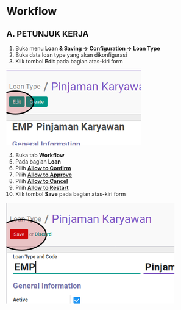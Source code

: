 # Workflow

## A. PETUNJUK KERJA

1. Buka menu **Loan & Saving -> Configuration -> Loan Type**
2. Buka data loan type yang akan dikonfigurasi
3. Klik tombol **Edit** pada bagian atas-kiri form

![](../../img/loan-type/tombol-edit.png)

4. Buka tab **Workflow**
5. Pada bagian **Loan**
6. Pilih **[Allow to Confirm](../loan-type.md#field-allow-confirm)**
7. Pilih **[Allow to Approve](../loan-type.md#field-allow-approve)**
8. Pilih **[Allow to Cancel](../loan-type.md#field-allow-cancel)**
9. Pilih **[Allow to Restart](../loan-type.md#field-allow-restart)**
10. Klik tombol **Save** pada bagian atas-kiri form

![](../../img/loan-type/tombol-save.png)
